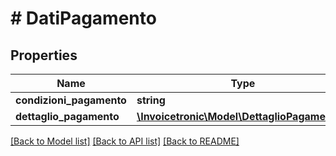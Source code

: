 # # DatiPagamento

## Properties

Name | Type | Description | Notes
------------ | ------------- | ------------- | -------------
**condizioni_pagamento** | **string** |  | [optional]
**dettaglio_pagamento** | [**\Invoicetronic\Model\DettaglioPagamento[]**](DettaglioPagamento.md) |  | [optional]

[[Back to Model list]](../../README.md#models) [[Back to API list]](../../README.md#endpoints) [[Back to README]](../../README.md)
